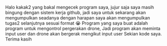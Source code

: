 Halo kakak2 yang bakal mengecek program saya, jujur saja saya masih bingung dengan sistem kerja github, jadi saya untuk sekarang akan mengumpulkan seadanya dengan harapan saya
akan mengumpulkan tugas2 selanjutnya sesuai format 😭
Program yang saya buat adalah program untuk mengontrol pergerakan drone, Jadi program akan meminta input user dan drone akan bergerak mengikut input user
Sekian kode saya. Terima kasih 
